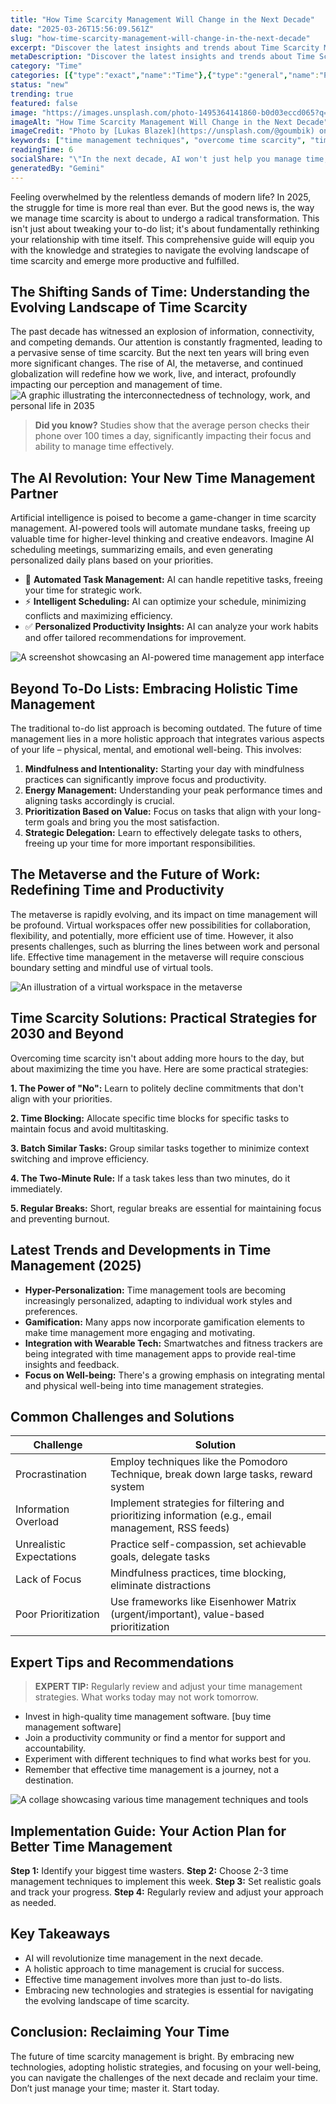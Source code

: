 ```yaml
---
title: "How Time Scarcity Management Will Change in the Next Decade"
date: "2025-03-26T15:56:09.561Z"
slug: "how-time-scarcity-management-will-change-in-the-next-decade"
excerpt: "Discover the latest insights and trends about Time Scarcity Management. This comprehensive guide covers everything you need to know about Time Scarcity Management in 2025."
metaDescription: "Discover the latest insights and trends about Time Scarcity Management. This comprehensive guide covers everything you need to know about Time Scarcity Man..."
category: "Time"
categories: [{"type":"exact","name":"Time"},{"type":"general","name":"Productivity"},{"type":"medium","name":"Project Management"},{"type":"specific","name":"Prioritization"},{"type":"niche","name":"Pomodoro Technique"}]
status: "new"
trending: true
featured: false
image: "https://images.unsplash.com/photo-1495364141860-b0d03eccd065?q=85&w=1200&fit=max&fm=webp&auto=compress"
imageAlt: "How Time Scarcity Management Will Change in the Next Decade"
imageCredit: "Photo by [Lukas Blazek](https://unsplash.com/@goumbik) on Unsplash"
keywords: ["time management techniques", "overcome time scarcity", "time scarcity solutions", "manage time effectively", "best time management strategies", "time scarcity and productivity", "how to beat time scarcity", "time scarcity management tips", "buy time management software", "effective time management for busy professionals"]
readingTime: 6
socialShare: "\"In the next decade, AI won't just help you manage time; it will fundamentally reshape your relationship with it.  Are you ready?\""
generatedBy: "Gemini"
---
```




Feeling overwhelmed by the relentless demands of modern life?  In 2025, the struggle for time is more real than ever.  But the good news is, the way we manage time scarcity is about to undergo a radical transformation. This isn't just about tweaking your to-do list; it's about fundamentally rethinking your relationship with time itself. This comprehensive guide will equip you with the knowledge and strategies to navigate the evolving landscape of time scarcity and emerge more productive and fulfilled.

## The Shifting Sands of Time: Understanding the Evolving Landscape of Time Scarcity

The past decade has witnessed an explosion of information, connectivity, and competing demands.  Our attention is constantly fragmented, leading to a pervasive sense of time scarcity.  But the next ten years will bring even more significant changes.  The rise of AI, the metaverse, and continued globalization will redefine how we work, live, and interact, profoundly impacting our perception and management of time.  ![A graphic illustrating the interconnectedness of technology, work, and personal life in 2035](https://images.unsplash.com/photo-1533749047139-189de3cf06d3?q=85&w=1200&fit=max&fm=webp&auto=compress)

> **Did you know?** Studies show that the average person checks their phone over 100 times a day, significantly impacting their focus and ability to manage time effectively.

## The AI Revolution: Your New Time Management Partner

Artificial intelligence is poised to become a game-changer in time scarcity management.  AI-powered tools will automate mundane tasks, freeing up valuable time for higher-level thinking and creative endeavors. Imagine AI scheduling meetings, summarizing emails, and even generating personalized daily plans based on your priorities.

* 🔑 **Automated Task Management:** AI can handle repetitive tasks, freeing your time for strategic work.
* ⚡ **Intelligent Scheduling:** AI can optimize your schedule, minimizing conflicts and maximizing efficiency.
* ✅ **Personalized Productivity Insights:** AI can analyze your work habits and offer tailored recommendations for improvement.

![A screenshot showcasing an AI-powered time management app interface](https://images.unsplash.com/photo-1495364141860-b0d03eccd065?q=85&w=1200&fit=max&fm=webp&auto=compress)

## Beyond To-Do Lists: Embracing Holistic Time Management

The traditional to-do list approach is becoming outdated.  The future of time management lies in a more holistic approach that integrates various aspects of your life – physical, mental, and emotional well-being.  This involves:

1. **Mindfulness and Intentionality:**  Starting your day with mindfulness practices can significantly improve focus and productivity.
2. **Energy Management:**  Understanding your peak performance times and aligning tasks accordingly is crucial.
3. **Prioritization Based on Value:**  Focus on tasks that align with your long-term goals and bring you the most satisfaction.
4. **Strategic Delegation:**  Learn to effectively delegate tasks to others, freeing up your time for more important responsibilities.

## The Metaverse and the Future of Work: Redefining Time and Productivity

The metaverse is rapidly evolving, and its impact on time management will be profound.  Virtual workspaces offer new possibilities for collaboration, flexibility, and potentially, more efficient use of time.  However, it also presents challenges, such as blurring the lines between work and personal life.  Effective time management in the metaverse will require conscious boundary setting and mindful use of virtual tools.

![An illustration of a virtual workspace in the metaverse](https://images.unsplash.com/photo-1501139083538-0139583c060f?q=85&w=1200&fit=max&fm=webp&auto=compress)

##  Time Scarcity Solutions:  Practical Strategies for 2030 and Beyond

Overcoming time scarcity isn't about adding more hours to the day, but about maximizing the time you have. Here are some practical strategies:

**1. The Power of "No":**  Learn to politely decline commitments that don't align with your priorities.

**2. Time Blocking:**  Allocate specific time blocks for specific tasks to maintain focus and avoid multitasking.

**3. Batch Similar Tasks:**  Group similar tasks together to minimize context switching and improve efficiency.

**4.  The Two-Minute Rule:**  If a task takes less than two minutes, do it immediately.

**5.  Regular Breaks:**  Short, regular breaks are essential for maintaining focus and preventing burnout.

## Latest Trends and Developments in Time Management (2025)

* **Hyper-Personalization:** Time management tools are becoming increasingly personalized, adapting to individual work styles and preferences.
* **Gamification:**  Many apps now incorporate gamification elements to make time management more engaging and motivating.
* **Integration with Wearable Tech:**  Smartwatches and fitness trackers are being integrated with time management apps to provide real-time insights and feedback.
* **Focus on Well-being:**  There's a growing emphasis on integrating mental and physical well-being into time management strategies.

## Common Challenges and Solutions

| Challenge                     | Solution                                                                   |
|------------------------------|---------------------------------------------------------------------------|
| Procrastination               | Employ techniques like the Pomodoro Technique, break down large tasks, reward system |
| Information Overload          | Implement strategies for filtering and prioritizing information (e.g., email management, RSS feeds) |
| Unrealistic Expectations      | Practice self-compassion, set achievable goals, delegate tasks              |
| Lack of Focus                 | Mindfulness practices, time blocking, eliminate distractions                 |
| Poor Prioritization           | Use frameworks like Eisenhower Matrix (urgent/important), value-based prioritization |

## Expert Tips and Recommendations

> **EXPERT TIP:** Regularly review and adjust your time management strategies. What works today may not work tomorrow.

*  Invest in high-quality time management software. [buy time management software]
*  Join a productivity community or find a mentor for support and accountability.
*  Experiment with different techniques to find what works best for you.
*  Remember that effective time management is a journey, not a destination.

![A collage showcasing various time management techniques and tools](https://images.unsplash.com/photo-1509048191080-d2984bad6ae5?q=85&w=1200&fit=max&fm=webp&auto=compress)

## Implementation Guide:  Your Action Plan for Better Time Management

**Step 1:** Identify your biggest time wasters.
**Step 2:** Choose 2-3 time management techniques to implement this week.
**Step 3:** Set realistic goals and track your progress.
**Step 4:** Regularly review and adjust your approach as needed.

## Key Takeaways

* AI will revolutionize time management in the next decade.
* A holistic approach to time management is crucial for success.
* Effective time management involves more than just to-do lists.
* Embracing new technologies and strategies is essential for navigating the evolving landscape of time scarcity.

## Conclusion:  Reclaiming Your Time

The future of time scarcity management is bright. By embracing new technologies, adopting holistic strategies, and focusing on your well-being, you can navigate the challenges of the next decade and reclaim your time.  Don’t just manage your time; master it. Start today.

